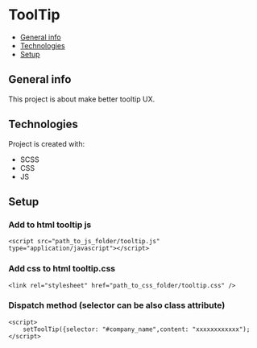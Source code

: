 # ToolTip

- [General info](#general-info)
- [Technologies](#technologies)
- [Setup](#setup)

## General info

This project is about make better tooltip UX.

## Technologies

Project is created with:

- SCSS
- CSS
- JS

## Setup

### Add to html tooltip js

```
<script src="path_to_js_folder/tooltip.js" type="application/javascript"></script>

```

### Add css to html tooltip.css

```
<link rel="stylesheet" href="path_to_css_folder/tooltip.css" />
```

### Dispatch method (selector can be also class attribute)

```
<script>
    setToolTip({selector: "#company_name",content: "xxxxxxxxxxxx");
</script>
```
